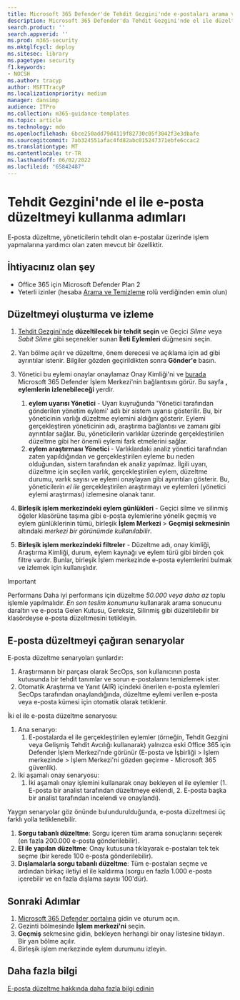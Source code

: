 ```yaml
---
title: Microsoft 365 Defender'de Tehdit Gezgini'nde e-postaları arama ve tehditleri düzeltme
description: Microsoft 365 Defender'da Tehdit Gezgini'nde el ile düzeltme gerçekleştirme adımları, en iyi performansı elde etme ve düzeltmeyi çağıran senaryolar da dahil olmak üzere.
search.product: ''
search.appverid: ''
ms.prod: m365-security
ms.mktglfcycl: deploy
ms.sitesec: library
ms.pagetype: security
f1.keywords:
- NOCSH
ms.author: tracyp
author: MSFTTracyP
ms.localizationpriority: medium
manager: dansimp
audience: ITPro
ms.collection: m365-guidance-templates
ms.topic: article
ms.technology: mdo
ms.openlocfilehash: 6bce250add79d4119f82730c05f3042f3e3dbafe
ms.sourcegitcommit: 7ab324551afac4fd82abc015247371ebfe6ccac2
ms.translationtype: MT
ms.contentlocale: tr-TR
ms.lasthandoff: 06/02/2022
ms.locfileid: "65842487"
---
```

# <a name="steps-to-use-manual-email-remediation-in-threat-explorer"></a>Tehdit Gezgini'nde el ile e-posta düzeltmeyi kullanma adımları

E-posta düzeltme, yöneticilerin tehdit olan e-postalar üzerinde işlem yapmalarına yardımcı olan zaten mevcut bir özelliktir.

## <a name="what-youll-need"></a>İhtiyacınız olan şey
- Office 365 için Microsoft Defender Plan 2
- Yeterli izinler (hesaba [Arama ve Temizleme](https://sip.security.microsoft.com/securitypermissions) rolü verdiğinden emin olun)

## <a name="create-and-track-the-remediation"></a>Düzeltmeyi oluşturma ve izleme

1. [Tehdit Gezgini'nde](https://security.microsoft.com/threatexplorer) **düzeltilecek bir tehdit seçin** ve Geçici *Silme* veya *Sabit Silme* gibi seçenekler sunan **İleti Eylemleri** düğmesini seçin.
1. Yan bölme açılır ve düzeltme, önem derecesi ve açıklama için ad gibi ayrıntılar istenir. Bilgiler gözden geçirildikten sonra **Gönder'e** basın.
1. Yönetici bu eylemi onaylar onaylamaz Onay Kimliği'ni ve [burada](https://security.microsoft.com/action-center/history) Microsoft 365 Defender İşlem Merkezi'nin bağlantısını görür. Bu sayfa **, eylemlerin izlenebileceği** yerdir.

    1. **eylem uyarısı Yönetici** - Uyarı kuyruğunda 'Yönetici tarafından gönderilen yönetim eylemi' adlı bir sistem uyarısı gösterilir. Bu, bir yöneticinin varlığı düzeltme eylemini aldığını gösterir. Eylemi gerçekleştiren yöneticinin adı, araştırma bağlantısı ve zamanı gibi ayrıntılar sağlar. Bu, yöneticilerin varlıklar üzerinde gerçekleştirilen düzeltme gibi her önemli eylemi fark etmelerini sağlar.
    1. **eylem araştırması Yönetici** - Varlıklardaki analiz yönetici tarafından zaten yapıldığından ve gerçekleştirilen eyleme bu neden olduğundan, sistem tarafından ek analiz yapılmaz. İlgili uyarı, düzeltme için seçilen varlık, gerçekleştirilen eylem, düzeltme durumu, varlık sayısı ve eylemi onaylayan gibi ayrıntıları gösterir. Bu, yöneticilerin *el ile* gerçekleştirilen araştırmayı ve eylemleri (yönetici eylemi araştırması) izlemesine olanak tanır.
1. **Birleşik işlem merkezindeki eylem günlükleri** - Geçici silme ve silinmiş öğeler klasörüne taşıma gibi e-posta eylemlerine yönelik geçmiş ve eylem günlüklerinin tümü, birleşik **İşlem Merkezi** > **Geçmişi sekmesinin** altındaki *merkezi bir görünümde kullanılabilir*. 
1. **Birleşik işlem merkezindeki filtreler** - Düzeltme adı, onay kimliği, Araştırma Kimliği, durum, eylem kaynağı ve eylem türü gibi birden çok filtre vardır. Bunlar, birleşik İşlem merkezinde e-posta eylemlerini bulmak ve izlemek için kullanışlıdır.

> [!IMPORTANT]
> Performans Daha iyi performans için düzeltme *50.000 veya daha az* toplu işlemle yapılmalıdır. *En son teslim konumunu* kullanarak arama sonucunu daraltın ve e-posta Gelen Kutusu, Gereksiz, Silinmiş gibi düzeltilebilir bir klasördeyse e-posta düzeltmesini tetikleyin.

## <a name="scenarios-that-call-for-email-remediation"></a>E-posta düzeltmeyi çağıran senaryolar

E-posta düzeltme senaryoları şunlardır:

1. Araştırmanın bir parçası olarak SecOps, son kullanıcının posta kutusunda bir tehdit tanımlar ve sorun e-postalarını temizlemek ister.
1. Otomatik Araştırma ve Yanıt (AIR) içindeki önerilen e-posta eylemleri SecOps tarafından onaylandığında, düzeltme eylemi verilen e-posta veya e-posta kümesi için otomatik olarak tetiklenir.

İki el ile e-posta düzeltme senaryosu:

1. Ana senaryo:
    1. E-postalarda el ile gerçekleştirilen eylemler (örneğin, Tehdit Gezgini veya Gelişmiş Tehdit Avcılığı kullanarak) yalnızca eski Office 365 için Defender İşlem Merkezi'nde görünür (E-posta ve İşbirliği > İşlem merkezinde > İşlem Merkezi'ni gözden geçirme - Microsoft 365 güvenlik).  
1. İki aşamalı onay senaryosu:
    1. İki aşamalı onay işlemini kullanarak onay bekleyen el ile eylemler (1. E-posta bir analist tarafından düzeltmeye eklendi, 2. E-posta başka bir analist tarafından incelendi ve onaylandı).

Yaygın senaryolar göz önünde bulundurulduğunda, e-posta düzeltmesi üç farklı yolla tetiklenebilir.

1. **Sorgu tabanlı düzeltme**: Sorgu içeren tüm arama sonuçlarını seçerek (en fazla 200.000 e-posta gönderilebilir).
1. **El ile yapılan düzeltme**: Onay kutusuna tıklayarak e-postaları tek tek seçme (bir kerede 100 e-posta gönderilebilir).
1. **Dışlamalarla sorgu tabanlı düzeltme**: Tüm e-postaları seçme ve ardından birkaç iletiyi el ile kaldırma (sorgu en fazla 1.000 e-posta içerebilir ve en fazla dışlama sayısı 100'dür).

## <a name="next-steps"></a>Sonraki Adımlar
1. [Microsoft 365 Defender portalına](https://security.microsoft.com) gidin ve oturum açın.
1. Gezinti bölmesinde **İşlem merkezi'ni** seçin.
1. **Geçmiş** sekmesine gidin, bekleyen herhangi bir onay listesine tıklayın. Bir yan bölme açılır.  
1. Birleşik işlem merkezinde eylem durumunu izleyin.

## <a name="more-information"></a>Daha fazla bilgi

[E-posta düzeltme hakkında daha fazla bilgi edinin](../../office-365-security/air-review-approve-pending-completed-actions.md)
